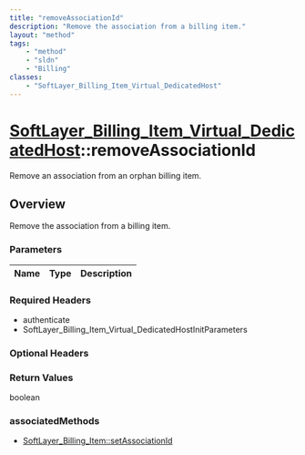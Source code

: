 ```yaml
---
title: "removeAssociationId"
description: "Remove the association from a billing item."
layout: "method"
tags:
    - "method"
    - "sldn"
    - "Billing"
classes:
    - "SoftLayer_Billing_Item_Virtual_DedicatedHost"
---
```

# [SoftLayer_Billing_Item_Virtual_DedicatedHost](/reference/services/SoftLayer_Billing_Item_Virtual_DedicatedHost)::removeAssociationId

Remove an association from an orphan billing item.


## Overview 
Remove the association from a billing item. 

### Parameters 
|Name | Type | Description |
| --- | --- | --- |


### Required Headers
* authenticate
* SoftLayer_Billing_Item_Virtual_DedicatedHostInitParameters

### Optional Headers

### Return Values
boolean


### associatedMethods

*  [SoftLayer_Billing_Item::setAssociationId](/reference/services/SoftLayer_Billing_Item/setAssociationId )

